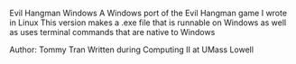 Evil Hangman Windows
    A Windows port of the Evil Hangman game I wrote in Linux
    This version makes a .exe file that is runnable on Windows
    as well as uses terminal commands that are native to Windows


Author: Tommy Tran
Written during Computing II at UMass Lowell
